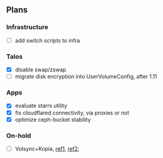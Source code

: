 ## Plans

### Infrastructure

- [ ] add switch scripts to infra

### Talos

- [x] disable swap/zswap
- [ ] migrate disk encryption into UserVolumeConfig, after 1.11

### Apps

- [x] evaluate starrs utility
- [x] fix cloudflared connectivity, via proxies or not
- [x] optimize ceph-bucket stability

### On-hold

- [ ] Volsync+Kopia, [ref1](https://github.com/perfectra1n/volsync), [ref2](https://github.com/onedr0p/home-ops/blob/main/kubernetes/apps/volsync-system/kopia/app/helmrelease.yaml);
